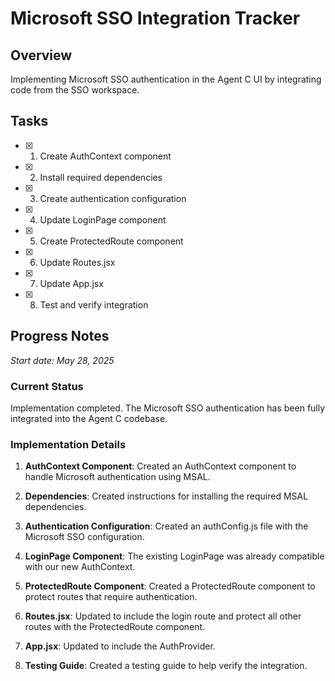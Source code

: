 # Microsoft SSO Integration Tracker

## Overview
Implementing Microsoft SSO authentication in the Agent C UI by integrating code from the SSO workspace.

## Tasks

- [x] 1. Create AuthContext component
- [x] 2. Install required dependencies
- [x] 3. Create authentication configuration
- [x] 4. Update LoginPage component
- [x] 5. Create ProtectedRoute component
- [x] 6. Update Routes.jsx
- [x] 7. Update App.jsx
- [x] 8. Test and verify integration

## Progress Notes

*Start date: May 28, 2025*

### Current Status
Implementation completed. The Microsoft SSO authentication has been fully integrated into the Agent C codebase.

### Implementation Details

1. **AuthContext Component**: Created an AuthContext component to handle Microsoft authentication using MSAL.

2. **Dependencies**: Created instructions for installing the required MSAL dependencies.

3. **Authentication Configuration**: Created an authConfig.js file with the Microsoft SSO configuration.

4. **LoginPage Component**: The existing LoginPage was already compatible with our new AuthContext.

5. **ProtectedRoute Component**: Created a ProtectedRoute component to protect routes that require authentication.

6. **Routes.jsx**: Updated to include the login route and protect all other routes with the ProtectedRoute component.

7. **App.jsx**: Updated to include the AuthProvider.

8. **Testing Guide**: Created a testing guide to help verify the integration.